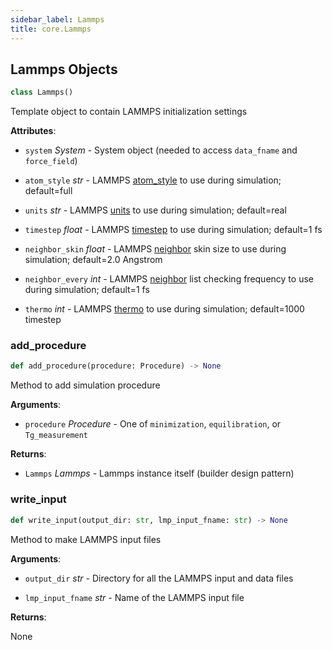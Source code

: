 ```yaml
---
sidebar_label: Lammps
title: core.Lammps
---
```


## Lammps Objects

```python
class Lammps()
```

Template object to contain LAMMPS initialization settings

**Attributes**:

- `system` _System_ - System object (needed to access `data_fname` and `force_field`)
  
- `atom_style` _str_ - LAMMPS [atom_style](https://docs.lammps.org/atom_style.html)
  to use during simulation; default=full
  
- `units` _str_ - LAMMPS [units](https://docs.lammps.org/units.html) to use during
  simulation; default=real
  
- `timestep` _float_ - LAMMPS [timestep](https://docs.lammps.org/timestep.html) to
  use during simulation; default=1 fs
  
- `neighbor_skin` _float_ - LAMMPS [neighbor](https://docs.lammps.org/neighbor.html)
  skin size to use during simulation; default=2.0 Angstrom
  
- `neighbor_every` _int_ - LAMMPS [neighbor](https://docs.lammps.org/neighbor.html)
  list checking frequency to use during simulation; default=1 fs
  
- `thermo` _int_ - LAMMPS [thermo](https://docs.lammps.org/thermo.html) to use during
  simulation; default=1000 timestep

### add\_procedure

```python
def add_procedure(procedure: Procedure) -> None
```

Method to add simulation procedure

**Arguments**:

- `procedure` _Procedure_ - One of `minimization`, `equilibration`, or `Tg_measurement`
  

**Returns**:

- `Lammps` _Lammps_ - Lammps instance itself (builder design pattern)

### write\_input

```python
def write_input(output_dir: str, lmp_input_fname: str) -> None
```

Method to make LAMMPS input files

**Arguments**:

- `output_dir` _str_ - Directory for all the LAMMPS input and data files
  
- `lmp_input_fname` _str_ - Name of the LAMMPS input file
  

**Returns**:

  None


